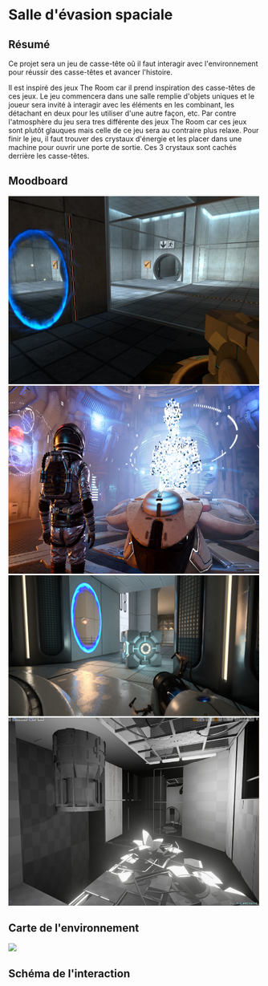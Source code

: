 # Salle d'évasion spaciale

## Résumé

Ce projet sera un jeu de casse-tête oû il faut interagir avec l'environnement pour réussir des casse-têtes et avancer l'histoire.

Il est inspiré des jeux The Room car il prend inspiration des casse-têtes de ces jeux.
Le jeu commencera dans une salle remplie d'objets uniques et le joueur sera invité à interagir avec les éléments en les combinant, les détachant en deux pour les utiliser d'une autre façon, etc.
Par contre l'atmosphère du jeu sera tres différente des jeux The Room car ces jeux sont plutôt glauques mais celle de ce jeu sera au contraire plus relaxe.
Pour finir le jeu, il faut trouver des crystaux d'énergie et les placer dans une machine pour ouvrir une porte de sortie. Ces 3 crystaux sont cachés derrière les casse-têtes.

## Moodboard

<img src="medias/ss_3164c436ce7708dcf0f46bb4569e7f7b83ccb01e.1920x1080.jpg" style="width: 500px;"></img>
<img src="medias/ss_eb9d1821f0f97b77d30c843ffb9ceb2ac7d91995.1920x1080.jpg" style="width: 500px; height: 375px"></img>
<img src="medias/ss_b424e267490caf252513b4acb60f8445fc6993dc.1920x1080.jpg" style="width: 500px;"></img>
<img src="medias/etienne-trudeau-1.jpg" style="width: 500px; height: 375px"></img>





## Carte de l'environnement

<img src="medias/"></img>


## Schéma de l'interaction
